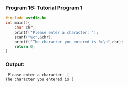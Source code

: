 ### Program 16: Tutorial Program 1
```C
#include <stdio.h>
int main(){
    char chr;
    printf("Please enter a character: ");
    scanf("%c",&chr);
    printf("The character you entered is %c\n",chr);
    return 0;
}
```
### Output:
```C
 Please enter a character: [
The character you entered is [
